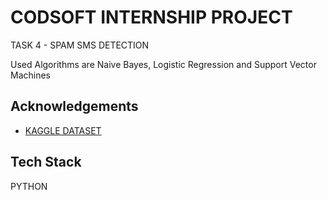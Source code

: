 
# CODSOFT INTERNSHIP PROJECT
TASK 4 - SPAM SMS DETECTION

Used Algorithms are Naive Bayes, Logistic Regression and Support Vector Machines



## Acknowledgements

 - [KAGGLE DATASET](https://www.kaggle.com/datasets/uciml/sms-spam-collection-dataset)
 


## Tech Stack

PYTHON

